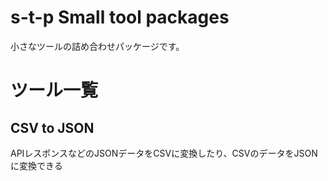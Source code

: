 # s-t-p Small tool packages

小さなツールの詰め合わせパッケージです。

# ツール一覧

## CSV to JSON

APIレスポンスなどのJSONデータをCSVに変換したり、CSVのデータをJSONに変換できる
